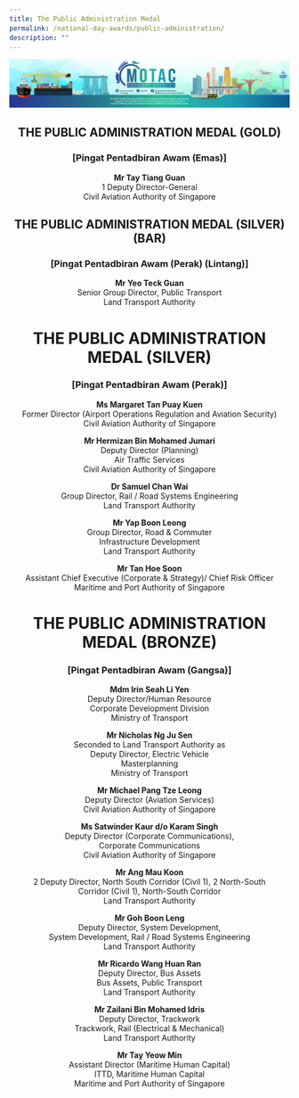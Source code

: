 ```yaml
---
title: The Public Administration Medal
permalink: /national-day-awards/public-administration/
description: ""
---
```

![](/images/hero.png) 

<center>
  <h2>THE PUBLIC ADMINISTRATION MEDAL (GOLD)</h2>
  <h3>[Pingat Pentadbiran Awam (Emas)]</h3>
</center>
<center>
  <p>
    <b>Mr Tay Tiang Guan</b>
    <br>1 Deputy Director-General <br> Civil Aviation Authority of Singapore
  </p>
</center>
<center>
  <h2>THE PUBLIC ADMINISTRATION MEDAL (SILVER)(BAR)</h2>
  <h3>[Pingat Pentadbiran Awam (Perak) (Lintang)]</h3>
</center>
<center>
  <p>
    <b>Mr Yeo Teck Guan</b>
    <br> Senior Group Director, Public Transport <br> Land Transport Authority
  </p>
</center>
<center>
  <h1>THE PUBLIC ADMINISTRATION MEDAL (SILVER)</h1>
  <h3>[Pingat Pentadbiran Awam (Perak)]</h3>
</center>
<center>
  <p>
    <b>Ms Margaret Tan Puay Kuen</b>
    <br>Former Director (Airport Operations Regulation and Aviation Security) <br> Civil Aviation Authority of Singapore
  </p>
  <p>
    <b>Mr Hermizan Bin Mohamed Jumari</b>
    <br> Deputy Director (Planning) <br> Air Traffic Services <br> Civil Aviation Authority of Singapore
  </p>
  <p>
    <b>Dr Samuel Chan Wai</b>
    <br> Group Director, Rail / Road Systems Engineering <br> Land Transport Authority
  </p>
  <p>
    <b>Mr Yap Boon Leong</b>
    <br> Group Director, Road & Commuter <br> Infrastructure Development <br> Land Transport Authority
  </p>
  <p>
    <b>Mr Tan Hoe Soon</b>
    <br> Assistant Chief Executive (Corporate & Strategy)/ Chief Risk Officer <br> Maritime and Port Authority of Singapore
  </p>
</center>
<center>
  <h1>THE PUBLIC ADMINISTRATION MEDAL (BRONZE)</h1>
  <h3>[Pingat Pentadbiran Awam (Gangsa)]</h3>
</center>
<center>
  <p>
    <b>Mdm Irin Seah Li Yen</b>
    <br> Deputy Director/Human Resource <br> Corporate Development Division <br> Ministry of Transport
  </p>
  <p>
    <b>Mr Nicholas Ng Ju Sen</b>
    <br> Seconded to Land Transport Authority as <br> Deputy Director, Electric Vehicle <br> Masterplanning <br> Ministry of Transport
  </p>
  <p>
    <b>Mr Michael Pang Tze Leong</b>
    <br> Deputy Director (Aviation Services) <br> Civil Aviation Authority of Singapore
  </p>
  <p>
    <b>Ms Satwinder Kaur d/o Karam Singh</b>
    <br> Deputy Director (Corporate Communications), <br> Corporate Communications <br> Civil Aviation Authority of Singapore
  </p>
  <p>
    <b>Mr Ang Mau Koon</b>
    <br> 2 Deputy Director, North South Corridor (Civil 1), 2 North-South <br> Corridor (Civil 1), North-South Corridor <br> Land Transport Authority
  </p>
  <p>
    <b>Mr Goh Boon Leng</b>
    <br> Deputy Director, System Development, <br> System Development, Rail / Road Systems Engineering <br> Land Transport Authority
  </p>
  <p>
    <b>Mr Ricardo Wang Huan Ran</b>
    <br> Deputy Director, Bus Assets <br> Bus Assets, Public Transport <br> Land Transport Authority
  </p>
  <p>
    <b>Mr Zailani Bin Mohamed Idris</b>
    <br> Deputy Director, Trackwork <br> Trackwork, Rail (Electrical &amp; Mechanical) <br> Land Transport Authority
  </p>
  <p>
    <b>Mr Tay Yeow Min</b>
    <br> Assistant Director (Maritime Human Capital) <br> ITTD, Maritime Human Capital <br> Maritime and Port Authority of Singapore
  </p>
</center>